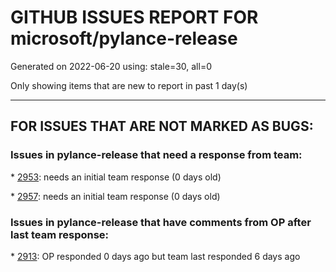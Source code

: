 
# GITHUB ISSUES REPORT FOR microsoft/pylance-release


Generated on 2022-06-20 using: stale=30, all=0


Only showing items that are new to report in past 1 day(s)


---

## FOR ISSUES THAT ARE NOT MARKED AS BUGS:


### Issues in pylance-release that need a response from team:


\* [2953](https://github.com/microsoft/pylance-release/issues/2953 "&quot;Parameter&quot; is not exported from module &quot;torch.nn&quot;"): needs an initial team response (0 days old)

\* [2957](https://github.com/microsoft/pylance-release/issues/2957 "False negative of assigning plain tuple to named tuple"): needs an initial team response (0 days old)

### Issues in pylance-release that have comments from OP after last team response:


\* [2913](https://github.com/microsoft/pylance-release/issues/2913 "Semantic highlighing doesn't differentiate parameter passing by its name from usage inside the function"): OP responded 0 days ago but team last responded 6 days ago
